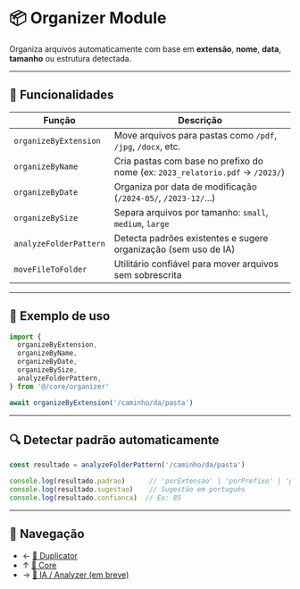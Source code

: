 # 📦 Organizer Module

Organiza arquivos automaticamente com base em **extensão**, **nome**, **data**, **tamanho** ou estrutura detectada.

---

## 🔧 Funcionalidades

| Função                  | Descrição                                                                 |
|-------------------------|---------------------------------------------------------------------------|
| `organizeByExtension`   | Move arquivos para pastas como `/pdf`, `/jpg`, `/docx`, etc.              |
| `organizeByName`        | Cria pastas com base no prefixo do nome (ex: `2023_relatorio.pdf` → `/2023/`) |
| `organizeByDate`        | Organiza por data de modificação (`/2024-05/`, `/2023-12/`...)            |
| `organizeBySize`        | Separa arquivos por tamanho: `small`, `medium`, `large`                   |
| `analyzeFolderPattern`  | Detecta padrões existentes e sugere organização (sem uso de IA)           |
| `moveFileToFolder`      | Utilitário confiável para mover arquivos sem sobrescrita                  |

---

## 🧠 Exemplo de uso

```ts
import {
  organizeByExtension,
  organizeByName,
  organizeByDate,
  organizeBySize,
  analyzeFolderPattern,
} from '@/core/organizer'

await organizeByExtension('/caminho/da/pasta')
```

---

## 🔍 Detectar padrão automaticamente

```ts
const resultado = analyzeFolderPattern('/caminho/da/pasta')

console.log(resultado.padrao)      // 'porExtensao' | 'porPrefixo' | 'porData' | 'desorganizado'
console.log(resultado.sugestao)    // Sugestão em português
console.log(resultado.confianca)  // Ex: 85
```

---

## 🧭 Navegação

- ← [🔁 Duplicator](../duplicator/README.md)
- ↑ [📂 Core](../../README.md)
- → [🧠 IA / Analyzer (em breve)](../analyzer/README.md)